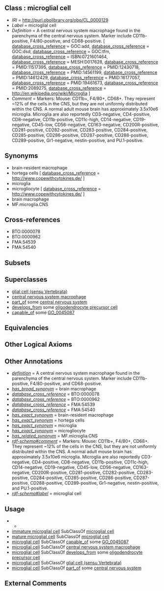 
## Class : microglial cell

 * *IRI* = http://purl.obolibrary.org/obo/CL_0000129
 * *Label* = microglial cell
 * *Definition* = A central nervous system macrophage found in the parenchyma of the central nervous system. Marker include CD11b-positive, F4/80-positive, and CD68-positive. [ [database_cross_reference](../../ef/oboInOwl#hasDbXref.md) = GOC:add, [database_cross_reference](../../ef/oboInOwl#hasDbXref.md) = GOC:dsd, [database_cross_reference](../../ef/oboInOwl#hasDbXref.md) = GOC:tfm, [database_cross_reference](../../ef/oboInOwl#hasDbXref.md) = ISBN:0721601464, [database_cross_reference](../../ef/oboInOwl#hasDbXref.md) = MESH:D017628, [database_cross_reference](../../ef/oboInOwl#hasDbXref.md) = PMID:11517395, [database_cross_reference](../../ef/oboInOwl#hasDbXref.md) = PMID:12430718, [database_cross_reference](../../ef/oboInOwl#hasDbXref.md) = PMID:14561199, [database_cross_reference](../../ef/oboInOwl#hasDbXref.md) = PMID:14612429, [database_cross_reference](../../ef/oboInOwl#hasDbXref.md) = PMID:16177057, [database_cross_reference](../../ef/oboInOwl#hasDbXref.md) = PMID:19461673, [database_cross_reference](../../ef/oboInOwl#hasDbXref.md) = PMID:2089275, [database_cross_reference](../../ef/oboInOwl#hasDbXref.md) = http://en.wikipedia.org/wiki/Microglia ]
 * *Comment* = Markers: Mouse: CD11b+, F4/80+, CD68+. They represent ~12% of the cells in the CNS, but they are not uniformly distributed within the CNS. A normal adult mouse brain has approximately 3.5x10e6 microglia. Microglia are also reportedly CD3-negative, CD4-positive, CD8-negative, CD11b-positive, CD11c-high, CD14-negative, CD19-negative, CD45-low, CD56-negative, CD163-negative, CD200R-positive, CD281-positive, CD282-positive, CD283-positive, CD284-positive, CD285-positive, CD286-positive, CD287-positive, CD288-positive, CD289-positive, Gr1-negative, nestin-positive, and PU.1-positive.

## Synonyms

 * brain-resident macrophage
 * hortega cells [ [database_cross_reference](../../ef/oboInOwl#hasDbXref.md) = http://www.copewithcytokines.de/ ]
 * microglia
 * microgliocyte [ [database_cross_reference](../../ef/oboInOwl#hasDbXref.md) = http://www.copewithcytokines.de/ ]
 * brain macrophage
 * MF.microglia.CNS

## Cross-references

 * BTO:0000078
 * BTO:0000962
 * FMA:54539
 * FMA:54540

## Subsets


## Superclasses

 * [glial cell (sensu Vertebrata)](../../CL/43/CL_0000243.md)
 * [central nervous system macrophage](../../CL/78/CL_0000878.md)
 * [part_of](../../BFO/50/BFO_0000050.md) some [central nervous system](../../UBERON/17/UBERON_0001017.md)
 * [develops_from](../../RO/02/RO_0002202.md) some [oligodendrocyte precursor cell](../../CL/53/CL_0002453.md)
 * [capable_of](../../RO/15/RO_0002215.md) some [GO_0045087](../../GO/87/GO_0045087.md)

## Equivalencies


## Other Logical Axioms


## Other Annotations

 * *[definition](../../IAO/15/IAO_0000115.md)* = A central nervous system macrophage found in the parenchyma of the central nervous system. Marker include CD11b-positive, F4/80-positive, and CD68-positive.
 * *[has_broad_synonym](../../ym/oboInOwl#hasBroadSynonym.md)* = brain macrophage
 * *[database_cross_reference](../../ef/oboInOwl#hasDbXref.md)* = BTO:0000078
 * *[database_cross_reference](../../ef/oboInOwl#hasDbXref.md)* = BTO:0000962
 * *[database_cross_reference](../../ef/oboInOwl#hasDbXref.md)* = FMA:54539
 * *[database_cross_reference](../../ef/oboInOwl#hasDbXref.md)* = FMA:54540
 * *[has_exact_synonym](../../ym/oboInOwl#hasExactSynonym.md)* = brain-resident macrophage
 * *[has_exact_synonym](../../ym/oboInOwl#hasExactSynonym.md)* = hortega cells
 * *[has_exact_synonym](../../ym/oboInOwl#hasExactSynonym.md)* = microglia
 * *[has_exact_synonym](../../ym/oboInOwl#hasExactSynonym.md)* = microgliocyte
 * *[has_related_synonym](../../ym/oboInOwl#hasRelatedSynonym.md)* = MF.microglia.CNS
 * *[rdf-schema#comment](../../nt/rdf-schema#comment.md)* = Markers: Mouse: CD11b+, F4/80+, CD68+. They represent ~12% of the cells in the CNS, but they are not uniformly distributed within the CNS. A normal adult mouse brain has approximately 3.5x10e6 microglia. Microglia are also reportedly CD3-negative, CD4-positive, CD8-negative, CD11b-positive, CD11c-high, CD14-negative, CD19-negative, CD45-low, CD56-negative, CD163-negative, CD200R-positive, CD281-positive, CD282-positive, CD283-positive, CD284-positive, CD285-positive, CD286-positive, CD287-positive, CD288-positive, CD289-positive, Gr1-negative, nestin-positive, and PU.1-positive.
 * *[rdf-schema#label](../../el/rdf-schema#label.md)* = microglial cell

## Usage

 * -
 * [immature microglial cell](../../CL/28/CL_0002628.md) SubClassOf [microglial cell](../../CL/29/CL_0000129.md)
 * [mature microglial cell](../../CL/29/CL_0002629.md) SubClassOf [microglial cell](../../CL/29/CL_0000129.md)
 * [microglial cell](../../CL/29/CL_0000129.md) SubClassOf [capable_of](../../RO/15/RO_0002215.md) some [GO_0045087](../../GO/87/GO_0045087.md)
 * [microglial cell](../../CL/29/CL_0000129.md) SubClassOf [central nervous system macrophage](../../CL/78/CL_0000878.md)
 * [microglial cell](../../CL/29/CL_0000129.md) SubClassOf [develops_from](../../RO/02/RO_0002202.md) some [oligodendrocyte precursor cell](../../CL/53/CL_0002453.md)
 * [microglial cell](../../CL/29/CL_0000129.md) SubClassOf [glial cell (sensu Vertebrata)](../../CL/43/CL_0000243.md)
 * [microglial cell](../../CL/29/CL_0000129.md) SubClassOf [part_of](../../BFO/50/BFO_0000050.md) some [central nervous system](../../UBERON/17/UBERON_0001017.md)

## External Comments

